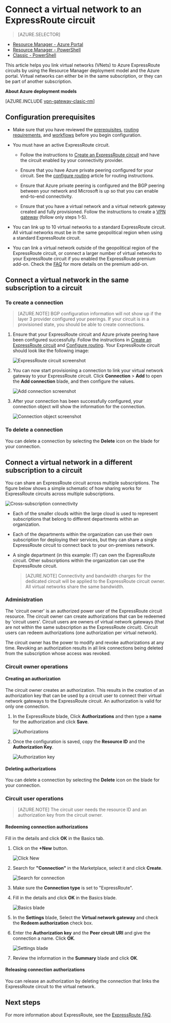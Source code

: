 <properties
   pageTitle="Link a virtual network to an ExpressRoute circuit by using the Resource Manager deployment model and the Azure portal | Azure"
   description="This document provides an overview of how to link virtual networks (VNets) to ExpressRoute circuits."
   services="expressroute"
   documentationCenter="na"
   author="cherylmc"
   manager="timlt"
   editor=""
   tags="azure-resource-manager"/>
<tags
   ms.service="expressroute"
   ms.devlang="na"
   ms.topic="article"
   ms.tgt_pltfrm="na"
   ms.workload="infrastructure-services"
   ms.date="02/08/2017"
   ms.author="cherylmc" />

# Connect a virtual network to an ExpressRoute circuit

> [AZURE.SELECTOR]
- [Resource Manager - Azure Portal](/documentation/articles/expressroute/expressroute-howto-linkvnet-portal-resource-manager/)
- [Resource Manager - PowerShell](/documentation/articles/expressroute/expressroute-howto-linkvnet-arm/)
- [Classic - PowerShell](/documentation/articles/expressroute/expressroute-howto-linkvnet-classic/)



This article helps you link virtual networks (VNets) to Azure ExpressRoute circuits by using the Resource Manager deployment model and the Azure portal. Virtual networks can either be in the same subscription, or they can be part of another subscription.

**About Azure deployment models**

[AZURE.INCLUDE [vpn-gateway-clasic-rm](../../includes/vpn-gateway-classic-rm-include.md)] 

## Configuration prerequisites

- Make sure that you have reviewed the [prerequisites](/documentation/articles/expressroute/expressroute-prerequisites/), [routing requirements](/documentation/articles/expressroute/expressroute-routing/), and [workflows](/documentation/articles/expressroute/expressroute-workflows/) before you begin configuration.
- You must have an active ExpressRoute circuit. 
	- Follow the instructions to [Create an ExpressRoute circuit](/documentation/articles/expressroute/expressroute-howto-circuit-arm/) and have the circuit enabled by your connectivity provider. 
	
	- Ensure that you have Azure private peering configured for your circuit. See the [configure routing](/documentation/articles/expressroute/expressroute-howto-routing-portal-resource-manager/) article for routing instructions. 
	
	- Ensure that Azure private peering is configured and the BGP peering between your network and Microsoft is up so that you can enable end-to-end connectivity.
	- Ensure that you have a virtual network and a virtual network gateway created and fully provisioned. Follow the instructions to create a [VPN gateway](documentation/articles/vpn-gateway/vpn-gateway-howto-site-to-site-resource-manager-portal) (follow only steps 1-5).
	
- You can link up to 10 virtual networks to a standard ExpressRoute circuit. All virtual networks must be in the same geopolitical region when using a standard ExpressRoute circuit. 

- You can link a virtual network outside of the geopolitical region of the ExpressRoute circuit, or connect a larger number of virtual networks to your ExpressRoute circuit if you enabled the ExpressRoute premium add-on. Check the [FAQ](/documentation/articles/expressroute/expressroute-faqs/) for more details on the premium add-on.

## Connect a virtual network in the same subscription to a circuit

### To create a connection

> [AZURE.NOTE]
> BGP configuration information will not show up if the layer 3 provider configured your peerings. If your circuit is in a provisioned state, you should be able to create connections.
>

1. Ensure that your ExpressRoute circuit and Azure private peering have been configured successfully. Follow the instructions in [Create an ExpressRoute circuit](expressroute-howto-circuit-arm.md) and [Configure routing](expressroute-howto-routing-arm.md). Your ExpressRoute circuit should look like the following image:

	![ExpressRoute circuit screenshot](./media/expressroute-howto-linkvnet-portal-resource-manager/routing1.png)
   
2. You can now start provisioning a connection to link your virtual network gateway to your ExpressRoute circuit. Click **Connection** > **Add** to open the **Add connection** blade, and then configure the values.

    ![Add connection screenshot](./media/expressroute-howto-linkvnet-portal-resource-manager/samesub1.png)  

3. After your connection has been successfully configured, your connection object will show the information for the connection.

     ![Connection object screenshot](./media/expressroute-howto-linkvnet-portal-resource-manager/samesub2.png)

### To delete a connection
You can delete a connection by selecting the **Delete** icon on the blade for your connection.

## Connect a virtual network in a different subscription to a circuit
You can share an ExpressRoute circuit across multiple subscriptions. The figure below shows a simple schematic of how sharing works for ExpressRoute circuits across multiple subscriptions.

![Cross-subscription connectivity](./media/expressroute-howto-linkvnet-portal-resource-manager/cross-subscription.png)

- Each of the smaller clouds within the large cloud is used to represent subscriptions that belong to different departments within an organization.
- Each of the departments within the organization can use their own subscription for deploying their services, but they can share a single ExpressRoute circuit to connect back to your on-premises network.
- A single department (in this example: IT) can own the ExpressRoute circuit. Other subscriptions within the organization can use the ExpressRoute circuit.

	> [AZURE.NOTE]
	> Connectivity and bandwidth charges for the dedicated circuit will be applied to the ExpressRoute circuit owner. All virtual networks share the same bandwidth.
	> 
	>

### Administration
The 'circuit owner' is an authorized power user of the ExpressRoute circuit resource. The circuit owner can create authorizations that can be redeemed by 'circuit users'. Circuit users are owners of virtual network gateways (that are not within the same subscription as the ExpressRoute circuit). Circuit users can redeem authorizations (one authorization per virtual network).

The circuit owner has the power to modify and revoke authorizations at any time. Revoking an authorization results in all link connections being deleted from the subscription whose access was revoked.

### Circuit owner operations

#### Creating an authorization

The circuit owner creates an authorization. This results in the creation of an authorization key that can be used by a circuit user to connect their virtual network gateways to the ExpressRoute circuit. An authorization is valid for only one connection.

1. In the ExpressRoute blade, Click **Authorizations** and then type a **name** for the authorization and click **Save**.

	![Authorizations](./media/expressroute-howto-linkvnet-portal-resource-manager/authorization.png)

2. Once the configuration is saved, copy the **Resource ID** and the **Authorization Key**.

	![Authorization key](./media/expressroute-howto-linkvnet-portal-resource-manager/authkey.png)

#### Deleting authorizations

You can delete a connection by selecting the **Delete** icon on the blade for your connection.

### Circuit user operations

   > [AZURE.NOTE]
   > The circuit user needs the resource ID and an authorization key from the circuit owner. 

#### Redeeming connection authorizations


Fill in the details and click **OK** in the Basics tab.

1.	Click on the **+New** button.

	![Click New](./media/expressroute-howto-linkvnet-portal-resource-manager/Connection1.png)

2.	Search for **"Connection"** in the Marketplace, select it and click **Create**.

	![Search for connection](./media/expressroute-howto-linkvnet-portal-resource-manager/Connection2.png)

3.	Make sure the **Connection type** is set to "ExpressRoute".


4.	Fill in the details and click **OK** in the Basics blade.

	![Basics blade](./media/expressroute-howto-linkvnet-portal-resource-manager/Connection3.png)

5.	In the **Settings** blade, Select the **Virtual network gateway** and check the **Redeem authorization** check box.

6.	Enter the **Authorization key** and the **Peer circuit URI** and give the connection a name. Click **OK**.

	![Settings blade](./media/expressroute-howto-linkvnet-portal-resource-manager/Connection4.png)

7. Review the information in the **Summary** blade and click **OK**.

#### Releasing connection authorizations

You can release an authorization by deleting the connection that links the ExpressRoute circuit to the virtual network.

## Next steps

For more information about ExpressRoute, see the [ExpressRoute FAQ](/documentation/articles/expressroute/expressroute-faqs/).

